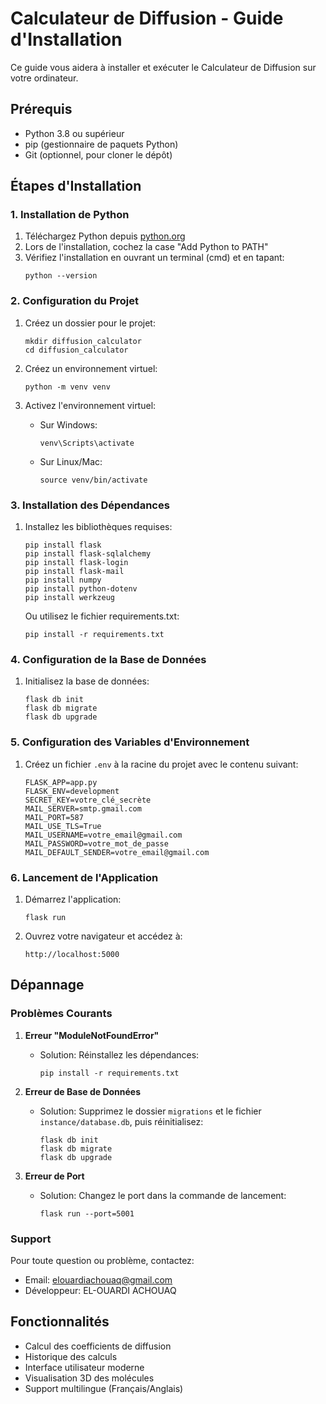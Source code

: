 # Calculateur de Diffusion - Guide d'Installation

Ce guide vous aidera à installer et exécuter le Calculateur de Diffusion sur votre ordinateur.

## Prérequis

- Python 3.8 ou supérieur
- pip (gestionnaire de paquets Python)
- Git (optionnel, pour cloner le dépôt)

## Étapes d'Installation

### 1. Installation de Python

1. Téléchargez Python depuis [python.org](https://www.python.org/downloads/)
2. Lors de l'installation, cochez la case "Add Python to PATH"
3. Vérifiez l'installation en ouvrant un terminal (cmd) et en tapant:
   ```
   python --version
   ```

### 2. Configuration du Projet

1. Créez un dossier pour le projet:
   ```
   mkdir diffusion_calculator
   cd diffusion_calculator
   ```

2. Créez un environnement virtuel:
   ```
   python -m venv venv
   ```

3. Activez l'environnement virtuel:
   - Sur Windows:
     ```
     venv\Scripts\activate
     ```
   - Sur Linux/Mac:
     ```
     source venv/bin/activate
     ```

### 3. Installation des Dépendances

1. Installez les bibliothèques requises:
   ```
   pip install flask
   pip install flask-sqlalchemy
   pip install flask-login
   pip install flask-mail
   pip install numpy
   pip install python-dotenv
   pip install werkzeug
   ```

   Ou utilisez le fichier requirements.txt:
   ```
   pip install -r requirements.txt
   ```

### 4. Configuration de la Base de Données

1. Initialisez la base de données:
   ```
   flask db init
   flask db migrate
   flask db upgrade
   ```

### 5. Configuration des Variables d'Environnement

1. Créez un fichier `.env` à la racine du projet avec le contenu suivant:
   ```
   FLASK_APP=app.py
   FLASK_ENV=development
   SECRET_KEY=votre_clé_secrète
   MAIL_SERVER=smtp.gmail.com
   MAIL_PORT=587
   MAIL_USE_TLS=True
   MAIL_USERNAME=votre_email@gmail.com
   MAIL_PASSWORD=votre_mot_de_passe
   MAIL_DEFAULT_SENDER=votre_email@gmail.com
   ```

### 6. Lancement de l'Application

1. Démarrez l'application:
   ```
   flask run
   ```

2. Ouvrez votre navigateur et accédez à:
   ```
   http://localhost:5000
   ```

## Dépannage

### Problèmes Courants

1. **Erreur "ModuleNotFoundError"**
   - Solution: Réinstallez les dépendances:
     ```
     pip install -r requirements.txt
     ```

2. **Erreur de Base de Données**
   - Solution: Supprimez le dossier `migrations` et le fichier `instance/database.db`, puis réinitialisez:
     ```
     flask db init
     flask db migrate
     flask db upgrade
     ```

3. **Erreur de Port**
   - Solution: Changez le port dans la commande de lancement:
     ```
     flask run --port=5001
     ```

### Support

Pour toute question ou problème, contactez:
- Email: elouardiachouaq@gmail.com
- Développeur: EL-OUARDI ACHOUAQ

## Fonctionnalités

- Calcul des coefficients de diffusion
- Historique des calculs
- Interface utilisateur moderne
- Visualisation 3D des molécules
- Support multilingue (Français/Anglais) 